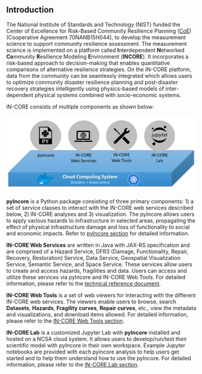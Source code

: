 ## Introduction

The National Institute of Standards and Technology (NIST) funded the Center of Excellence for Risk-Based Community 
Resilience Planning ([CoE]( http://resilience.colostate.edu/)) (Cooperative Agreement 70NANB15H044), to develop the measurement science to support 
community resilience assessment. The measurement science is implemented on a platform called **I**nterdependent 
**N**etworked **Co**mmunity **R**esilience Modeling **E**nvironment (**INCORE**). It incorporates a risk-based approach 
to decision-making that enables quantitative comparisons of alternative resilience strategies. 
On the IN-CORE platform, data from the community can be seamlessly integrated which allows users to optimize 
community disaster resilience planning and post-disaster recovery strategies intelligently using physics-based 
models of inter-dependent physical systems combined with socio-economic systems.

IN-CORE consists of multiple components as shown below:

![IN-CORE name and logo](images/incore1.jpg)

**pyIncore**  is a Python package consisting of three primary components: 1) a set of service classes to interact 
with the IN-CORE web services described below, 2) IN-CORE analyses and 3) visualization. The pyIncore allows users 
to apply various hazards to infrastructure in selected areas, propagating the effect of physical infrastructure 
damage and loss of functionality to social and economic impacts. Refer to [pyIncore section](pyincore) for detailed information.

**IN-CORE Web Services** are written in Java with JAX-RS specification and are comprised of a Hazard Service, 
DFR3 (Damage, Functionality, Repair, Recovery, Restoration) Service, Data Service, Geospatial Visualization 
Service, Semantic Service, and Space Service. These services allow users to create and access hazards, fragilities 
and data. Users can access and utilize these services via pyIncore and IN-CORE Web Tools. For detailed information, 
please refer to the [technical reference document](https://incore2.ncsa.illinois.edu/doc/api/). 

**IN-CORE Web Tools** is a set of web viewers for interacting with the different IN-CORE web services. 
The viewers enable users to browse, search **Datasets**, **Hazards**, **Fragility curves**, **Repair curves**, etc., 
view the metadata and visualizations, and download items allowed.  For detailed information, please refer 
to the [IN-CORE Web Tools section](webtools).

**IN-CORE Lab** is a customized Jupyter Lab with **pyIncore** installed and hosted on a NCSA cloud system. 
It allows users to develop/run/test their scientific model with pyIncore in their own workspace. 
Example Jupyter notebooks are provided with each pyincore analysis to help users get started and to help them 
understand how to use the pyIncore.  For detailed information, please refer to the [IN-CORE Lab section](incore_lab).
